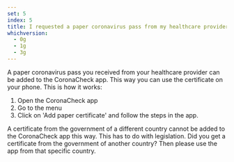 ```yaml
---
set: 5
index: 5
title: I requested a paper coronavirus pass from my healthcare provider. How do I add it to the CoronaCheck app? 
whichversion:
  - 0g
  - 1g
  - 3g
---
```

A paper coronavirus pass you received from your healthcare provider can be added to the CoronaCheck app. This way you can use the certificate on your phone. This is how it works: 

1. Open the CoronaCheck app
2. Go to the menu
3. Click on 'Add paper certificate' and follow the steps in the app. 

A certificate from the government of a different country cannot be added to the CoronaCheck app this way. This has to do with legislation. Did you get a certificate from the government of another country? Then please use the app from that specific country.
